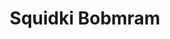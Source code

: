---
slug: squidki-bobmram
title: Squidki Bobmram
description: "Squidki Bobmram is an exciting online game. Play for free directly in your browser!"
icon: /images/new_mods/Sprunki Bobmram.png
url: https://wowtbc.net/sprunkin/bombram/index.html
previewImage: /images/new_mods/Sprunki Bobmram.png
type: new mods

# SEO配置
seo:
  title: "Squidki Bobmram - Play Free Online Game | Fun Browser Games"
  description: "Squidki Bobmram - Play this fun online game for free in your browser. No download required!"
  ogImage: "/images/new_mods/Sprunki Bobmram.png"
  keywords: "squidki-bobmram, online game, browser game, free game, new mods game, play online"

videoUrls:
  - https://www.youtube.com/embed/example1
  - https://www.youtube.com/embed/example2

whyPlay:
  title: "Why Play Squidki Bobmram?"
  items:
    - "Immersive Gameplay: Squidki Bobmram offers an engaging and immersive gaming experience that will keep you entertained for hours"
    - "Challenging Levels: Test your skills with increasingly difficult challenges and obstacles"
    - "Beautiful Graphics: Enjoy stunning visuals and smooth animations that bring the game world to life"
    - "Regular Updates: New content and features are added regularly to keep the game fresh and exciting"
    - "Free to Play: Experience all the fun without spending a penny"
    - "Community Features: Connect with other players, share strategies, and compete for high scores"
    - "Cross-Platform: Play on any device with a web browser, no downloads required"

features:
  title: "Key Features of Squidki Bobmram"
  image: "/images/new_mods/Sprunki Bobmram.png"
  items:
    - "Intuitive Controls: Easy to learn controls make Squidki Bobmram accessible for players of all skill levels"
    - "Multiple Game Modes: Enjoy various gameplay options that provide different challenges and experiences"
    - "Character Customization: Personalize your gaming experience with unique characters and items"
    - "Achievement System: Complete special tasks to earn rewards and recognition"
    - "Leaderboards: Compete with players worldwide and see who can achieve the highest scores"

characteristics:
  title: "Game Characteristics"
  image: "/images/new_mods/Sprunki Bobmram.png"
  items:
    - "Genre: New mods game with elements of strategy and skill"
    - "Difficulty: Suitable for both casual gamers and those seeking a challenge"
    - "Play Time: Quick sessions or extended gameplay, depending on your preference"
    - "Art Style: Vibrant and engaging visuals that enhance the gaming experience"
    - "Sound Design: Immersive audio that complements the gameplay perfectly"

info: "Squidki Bobmram is an exciting online game that offers players a unique and engaging gaming experience. With its intuitive controls, stunning visuals, and challenging gameplay, Squidki Bobmram provides hours of entertainment for players of all ages and skill levels. Whether you're looking for a quick gaming session during a break or an extended play session, Squidki Bobmram delivers an immersive experience that will keep you coming back for more. The game features multiple levels of increasing difficulty, ensuring that players are constantly challenged as they progress. With regular updates adding new content and features, Squidki Bobmram remains fresh and exciting, providing endless entertainment options for its growing community of players."

howToPlayIntro: "Welcome to Squidki Bobmram! This guide will walk you through the basics and help you master the game. Whether you're a beginner or looking to improve your skills, these tips and instructions will enhance your gaming experience."

howToPlaySteps:
  - title: "Getting Started"
    description: "Begin your Squidki Bobmram adventure by familiarizing yourself with the controls. Use your keyboard or mouse to navigate through the game interface. The tutorial will guide you through the basic mechanics and help you understand the objectives."
  - title: "Understanding the Objectives"
    description: "In Squidki Bobmram, your main goal is to progress through levels by completing specific objectives. Each level presents unique challenges that require different strategies and approaches."
  - title: "Mastering the Controls"
    description: "Practice using the controls to improve your precision and reaction time. Squidki Bobmram requires quick reflexes and strategic thinking to overcome obstacles and defeat opponents."
  - title: "Utilizing Power-ups"
    description: "Collect power-ups throughout the game to enhance your abilities and overcome difficult challenges. Each power-up offers unique advantages that can be crucial for success."
  - title: "Developing Strategies"
    description: "As you progress in Squidki Bobmram, develop effective strategies for different scenarios. Analyze patterns, anticipate challenges, and adapt your approach to maximize your performance."

faq:
  title: "Frequently Asked Questions about Squidki Bobmram"
  items:
    - question: "Is Squidki Bobmram free to play?"
      answer: "Yes, Squidki Bobmram is completely free to play directly in your web browser. No downloads or purchases are required to enjoy the full game experience."
    - question: "Can I play Squidki Bobmram on mobile devices?"
      answer: "Yes, Squidki Bobmram is optimized for both desktop and mobile play. You can enjoy the game on any device with a web browser and internet connection."
    - question: "Are there any in-game purchases?"
      answer: "While Squidki Bobmram is free to play, there may be optional in-game purchases available for cosmetic items or additional features that don't affect core gameplay."
    - question: "How often is Squidki Bobmram updated?"
      answer: "The developers regularly update Squidki Bobmram with new content, features, and improvements based on player feedback and game performance."
    - question: "Can I play Squidki Bobmram offline?"
      answer: "Currently, Squidki Bobmram requires an internet connection to play as it's a browser-based online game."
    - question: "Is Squidki Bobmram suitable for children?"
      answer: "Yes, Squidki Bobmram is designed to be family-friendly and suitable for players of all ages."
    - question: "How do I report bugs or issues?"
      answer: "If you encounter any problems while playing Squidki Bobmram, you can report them through the game's support page or contact the developers directly through their website."
    - question: "Still Have Questions?"
      answer: "If you have additional questions about Squidki Bobmram that aren't covered in this FAQ, please visit our support center or contact our customer service team for assistance."
---